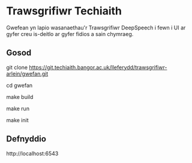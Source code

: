 # Trawsgrifiwr Techiaith

Gwefean yn lapio wasanaethau'r Trawsgrifiwr DeepSpeech i fewn i UI ar gyfer creu is-deitlo ar gyfer fidios a sain chymraeg.

## Gosod

git clone https://git.techiaith.bangor.ac.uk/lleferydd/trawsgrifiwr-arlein/gwefan.git

cd gwefan

make build

make run

make init

## Defnyddio

http://localhost:6543


